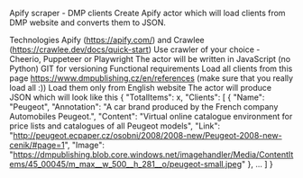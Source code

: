 Apify scraper - DMP clients
Create Apify actor which will load clients from DMP website and converts them to JSON.

Technologies
Apify (https://apify.com/) and Crawlee (https://crawlee.dev/docs/quick-start)
Use crawler of your choice - Cheerio, Puppeteer or Playwright
The actor will be written in JavaScript (no Python)
GIT for versioning
Functional requirements
Load all clients from this page https://www.dmpublishing.cz/en/references (make sure that you really load all :))
Load them only from English website
The actor will produce JSON which will look like this
{
    "TotalItems": x,
    "Clients": [
        {
            "Name": "Peugeot",
            "Annotation": "A car brand produced by the French company Automobiles Peugeot.",
            "Content": "Virtual online catalogue environment for price lists and catalogues of all Peugeot models",
            "Link": "http://peugeot.ecpaper.cz/osobni/2008/2008-new/Peugeot-2008-new-cenik/#page=1",
            "Image": "https://dmpublishing.blob.core.windows.net/imagehandler/Media/ContentItems/45_00045/m_max__w_500__h_281__o/peugeot-small.jpeg"
        },
        ...
    ]
}